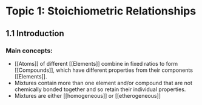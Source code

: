 # Topic 1: Stoichiometric Relationships

## 1.1 Introduction
### Main concepts:
- [[Atoms]] of different [[Elements]] combine in fixed ratios to form [[Compounds]], which have different properties from their components [[Elements]].
- Mixtures contain more than one element and/or compound that are not chemically bonded together and so retain their individual properties.
- Mixtures are either [[homogeneous]] or [[etherogeneous]]

